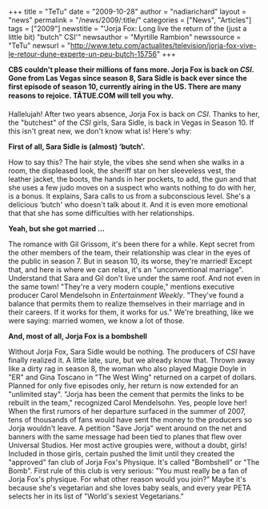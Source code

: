 +++
title = "TeTu"
date = "2009-10-28"
author = "nadiarichard"
layout = "news"
permalink = "/news/2009/:title/"
categories = ["News", "Articles"]
tags = ["2009"]
newstitle = "'Jorja Fox: Long live the return of the (just a little bit) \"butch\" CSI'"
newsauthor = "Myrtille Rambion"
newssource = "TeTu"
newsurl = "http://www.tetu.com/actualites/television/jorja-fox-vive-le-retour-dune-experte-un-peu-butch-15756"
+++

**CBS couldn't please their millions of fans more. Jorja Fox is back on *CSI*. Gone from Las Vegas since season 8, Sara Sidle is back ever since the first episode of season 10, currently airing in the US. There are many reasons to rejoice. TÃTUE.COM will tell you why.**

Hallelujah! After two years absence, Jorja Fox is back on *CSI*. Thanks to her, the "butchest" of the *CSI* girls, Sara Sidle, is back in Vegas in Season 10. If this isn't great new, we don't know what is! Here's why:

**First of all, Sara Sidle is (almost) &#8216;butch'.**

How to say this? The hair style, the vibes she send when she walks in a room, the displeased look, the sheriff star on her sleeveless vest, the leather jacket, the boots, the hands in her pockets, to add, the gun and that she uses a few judo moves on a suspect who wants nothing to do with her, is a bonus. It explains, Sara calls to us from a subconscious level. She's a delicious &#8216;butch' who doesn't talk about it. And it is even more emotional that that she has some difficulties with her relationships.

**Yeah, but she got married ...**

The romance with Gil Grissom, it's been there for a while. Kept secret from the other members of the team, their relationship was clear in the eyes of the public in season 7. But in season 10, its worse, they're married! Except that, and here is where we can relax, it's an "unconventional marriage". Understand that Sara and Gil don't live under the same roof. And not even in the same town! "They're a very modern couple," mentions executive producer Carol Mendelsohn in *Entertainment Weekly*. "They've found a balance that permits them to realize themselves in their marriage and in their careers. If it works for them, it works for us." We're breathing, like we were saying: married women, we know a lot of those.

**And, most of all, Jorja Fox is a bombshell**

Without Jorja Fox, Sara Sidle would be nothing. The producers of *CSI* have finally realized it. A little late, sure, but we already know that. Thrown away like a dirty rag in season 8, the woman who also played Maggie Doyle in "ER" and Gina Toscano in "The West Wing" returned on a carpet of dollars. Planned for only five episodes only, her return is now extended for an "unlimited stay". "Jorja has been the cement that permits the links to be rebuilt in the team," recognized Carol Mendelsohn. Yes, people love her! When the first rumors of her departure surfaced in the summer of 2007, tens of thousands of fans would have sent the money to the producers so Jorja wouldn't leave. A petition "Save Jorja" went around on the net and banners with the same message had been tied to planes that flew over Universal Studios. Her most active groupies were, without a doubt, girls! Included in those girls, certain pushed the limit until they created the "approved" fan club of Jorja Fox's Physique. It's called "Bombshell" or "The Bomb". First rule of this club is very serious: "You must really be a fan of Jorja Fox's physique. For what other reason would you join?" Maybe it's because she's vegetarian and she loves baby seals, and every year PETA selects her in its list of "World's sexiest Vegetarians."

